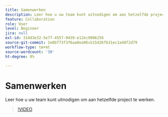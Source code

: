 ```yaml
---
title: Samenwerken
description: Leer hoe u uw team kunt uitnodigen om aan hetzelfde project te werken
feature: Collaboration
role: User
level: Beginner
jira: null
exl-id: 314d3e32-5e7f-4557-9439-e12ec9986256
source-git-commit: 1e0bf73f3f6aa0ea96cb15d26fb31ec1a48f2d79
workflow-type: tm+mt
source-wordcount: '30'
ht-degree: 0%

---
```


# Samenwerken

Leer hoe u uw team kunt uitnodigen om aan hetzelfde project te werken.

>[!VIDEO](https://video.tv.adobe.com/v/3420253?quality=12&learn=on&hidetitle=true)

